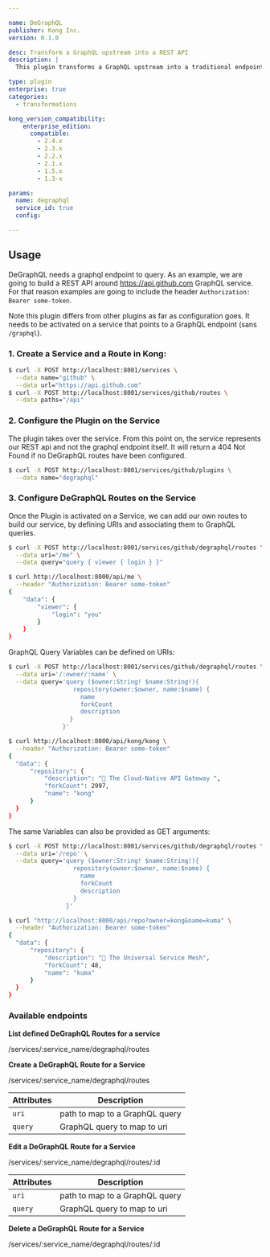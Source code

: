 ```yaml
---

name: DeGraphQL
publisher: Kong Inc.
version: 0.1.0

desc: Transform a GraphQL upstream into a REST API
description: |
  This plugin transforms a GraphQL upstream into a traditional endpoint by mapping URIs into GraphQL queries.

type: plugin
enterprise: true
categories:
  - transformations

kong_version_compatibility:
    enterprise_edition:
      compatible:
        - 2.4.x
        - 2.3.x
        - 2.2.x
        - 2.1.x
        - 1.5.x
        - 1.3-x

params:
  name: degraphql
  service_id: true
  config:

---
```

## Usage

DeGraphQL needs a graphql endpoint to query. As an example, we are going to
build a REST API around https://api.github.com GraphQL service. For that reason
examples are going to include the header `Authorization: Bearer some-token`.

Note this plugin differs from other plugins as far as configuration goes. It
needs to be activated on a service that points to a GraphQL endpoint
(sans `/graphql`).

### 1. Create a Service and a Route in Kong:

  ```bash
  $ curl -X POST http://localhost:8001/services \
    --data name="github" \
    --data url="https://api.github.com"
  $ curl -X POST http://localhost:8001/services/github/routes \
    --data paths="/api"
  ```

### 2. Configure the Plugin on the Service

The plugin takes over the service. From this point on, the service represents
our REST api and not the graphql endpoint itself. It will return a 404 Not Found
if no DeGraphQL routes have been configured.

  ```bash
  $ curl -X POST http://localhost:8001/services/github/plugins \
    --data name="degraphql"
  ```

### 3. Configure DeGraphQL Routes on the Service

Once the Plugin is activated on a Service, we can add our own routes to build
our service, by defining URIs and associating them to GraphQL queries.

  ```bash
  $ curl -X POST http://localhost:8001/services/github/degraphql/routes \
    --data uri="/me" \
    --data query="query { viewer { login } }"

  $ curl http://localhost:8000/api/me \
    --header "Authorization: Bearer some-token"
  {
      "data": {
          "viewer": {
              "login": "you"
          }
      }
  }
  ```

GraphQL Query Variables can be defined on URIs:

  ```bash
  $ curl -X POST http://localhost:8001/services/github/degraphql/routes \
    --data uri='/:owner/:name' \
    --data query='query ($owner:String! $name:String!){
                    repository(owner:$owner, name:$name) {
                      name
                      forkCount
                      description
                   }
                 }'

  $ curl http://localhost:8000/api/kong/kong \
    --header "Authorization: Bearer some-token"
  {
    "data": {
        "repository": {
            "description": "🦍 The Cloud-Native API Gateway ",
            "forkCount": 2997,
            "name": "kong"
        }
    }
  }
  ```

The same Variables can also be provided as GET arguments:

  ```bash
  $ curl -X POST http://localhost:8001/services/github/degraphql/routes \
    --data uri='/repo' \
    --data query='query ($owner:String! $name:String!){
                    repository(owner:$owner, name:$name) {
                      name
                      forkCount
                      description
                    }
                  }'

  $ curl "http://localhost:8000/api/repo?owner=kong&name=kuma" \
    --header "Authorization: Bearer some-token"
  {
    "data": {
        "repository": {
            "description": "🐻 The Universal Service Mesh",
            "forkCount": 48,
            "name": "kuma"
        }
    }
  }
  ```

### Available endpoints

**List defined DeGraphQL Routes for a service**

<div class="endpoint get">/services/:service_name/degraphql/routes</div>

**Create a DeGraphQL Route for a Service**

<div class="endpoint post">/services/:service_name/degraphql/routes</div>

| Attributes | Description
| -------------- | -------
|`uri` | path to map to a GraphQL query
|`query` | GraphQL query to map to uri

**Edit a DeGraphQL Route for a Service**

<div class="endpoint patch">/services/:service_name/degraphql/routes/:id</div>

| Attributes | Description
| -------------- | -------
|`uri` | path to map to a GraphQL query
|`query` | GraphQL query to map to uri


**Delete a DeGraphQL Route for a Service**

<div class="endpoint delete">/services/:service_name/degraphql/routes/:id</div>
